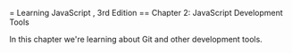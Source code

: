 = Learning JavaScript , Зrd Edition 
== Chapter 2: JavaScript Development Tools

In this chapter we're learning about Git and other 
development tools. 